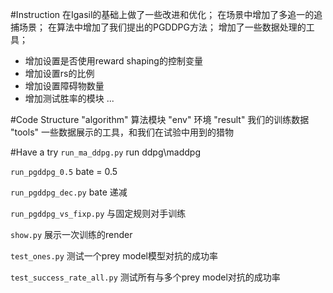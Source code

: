 
#Instruction 
在Igasil的基础上做了一些改进和优化；
在场景中增加了多追一的追捕场景；
在算法中增加了我们提出的PGDDPG方法；
增加了一些数据处理的工具；

* 增加设置是否使用reward shaping的控制变量
* 增加设置rs的比例
* 增加设置障碍物数量
* 增加测试胜率的模块
...


#Code Structure
"algorithm" 算法模块
"env" 环境
"result" 我们的训练数据
"tools" 一些数据展示的工具，和我们在试验中用到的猎物

#Have a try
`run_ma_ddpg.py` run ddpg\maddpg

`run_pgddpg_0.5` bate = 0.5

`run_pgddpg_dec.py` bate 递减

`run_pgddpg_vs_fixp.py` 与固定规则对手训练

`show.py` 展示一次训练的render

`test_ones.py` 测试一个prey model模型对抗的成功率

`test_success_rate_all.py` 测试所有与多个prey model对抗的成功率
